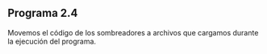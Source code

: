 ## Programa 2.4

Movemos el código de los sombreadores a archivos que cargamos durante la ejecución del programa.
